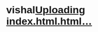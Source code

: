 # vishal[Uploading index.html.html…]()
<!DOCTYPE html>
<html lang="hi">
<head>
    <meta charset="UTF-8">
    <meta name="viewport" content="width=device-width, initial-scale=1.0">
    <title>कॉइन अर्निंग ऐप</title>
    <style>
        * {
            margin: 0;
            padding: 0;
            box-sizing: border-box;
            font-family: 'Arial', sans-serif;
        }
        
        body {
            background-color: #f5f5f5;
            color: #333;
        }
        
        .container {
            max-width: 500px;
            margin: 0 auto;
            background-color: #fff;
            min-height: 100vh;
            box-shadow: 0 0 10px rgba(0,0,0,0.1);
        }
        
        /* हेडर स्टाइल */
        .header {
            background: linear-gradient(135deg, #6e8efb, #a777e3);
            color: white;
            padding: 15px;
            text-align: center;
            position: relative;
        }
        
        .coin-display {
            position: absolute;
            right: 15px;
            top: 15px;
            background-color: rgba(255,255,255,0.2);
            padding: 5px 10px;
            border-radius: 20px;
            font-weight: bold;
            display: flex;
            align-items: center;
        }
        
        .coin-display img {
            width: 20px;
            margin-right: 5px;
        }
        
        /* मेनू ऑप्शन्स */
        .main-options {
            display: grid;
            grid-template-columns: repeat(2, 1fr);
            gap: 15px;
            padding: 15px;
        }
        
        .option-card {
            background-color: white;
            border-radius: 10px;
            box-shadow: 0 3px 10px rgba(0,0,0,0.1);
            padding: 15px;
            text-align: center;
            transition: transform 0.3s;
        }
        
        .option-card:active {
            transform: scale(0.95);
        }
        
        .option-card img {
            width: 50px;
            height: 50px;
            margin-bottom: 10px;
        }
        
        /* बॉटम नेविगेशन */
        .bottom-nav {
            position: fixed;
            bottom: 0;
            width: 100%;
            max-width: 500px;
            display: flex;
            background-color: white;
            box-shadow: 0 -2px 10px rgba(0,0,0,0.1);
        }
        
        .nav-item {
            flex: 1;
            text-align: center;
            padding: 12px 0;
            font-size: 12px;
        }
        
        .nav-item.active {
            color: #6e8efb;
        }
        
        .nav-item img {
            width: 24px;
            height: 24px;
            margin-bottom: 5px;
        }
        
        /* लॉगिन पेज */
        .login-container {
            padding: 20px;
            display: flex;
            flex-direction: column;
            align-items: center;
            justify-content: center;
            height: 80vh;
        }
        
        .login-container h2 {
            margin-bottom: 20px;
            color: #6e8efb;
        }
        
        .input-field {
            width: 100%;
            padding: 12px;
            margin-bottom: 15px;
            border: 1px solid #ddd;
            border-radius: 5px;
            font-size: 16px;
        }
        
        .submit-btn {
            background: linear-gradient(135deg, #6e8efb, #a777e3);
            color: white;
            border: none;
            padding: 12px 30px;
            border-radius: 5px;
            font-size: 16px;
            cursor: pointer;
            width: 100%;
        }
        
        /* मोडल स्टाइल */
        .modal {
            display: none;
            position: fixed;
            top: 0;
            left: 0;
            right: 0;
            bottom: 0;
            background-color: rgba(0,0,0,0.5);
            z-index: 100;
            align-items: center;
            justify-content: center;
        }
        
        .modal-content {
            background-color: white;
            padding: 20px;
            border-radius: 10px;
            width: 90%;
            max-width: 400px;
        }
        
        .close-btn {
            float: right;
            font-size: 24px;
            cursor: pointer;
        }
        
        /* रेस्पॉन्सिव स्टाइल */
        @media (max-width: 400px) {
            .main-options {
                grid-template-columns: 1fr;
            }
        }
    </style>
</head>
<body>
    <!-- लॉगिन पेज (पहली बार ओपन करने पर) -->
    <div id="loginPage" class="container">
        <div class="login-container">
            <h2>ऐप में आपका स्वागत है!</h2>
            <p>पैसे कमाने के लिए रजिस्टर करें</p>
            <input type="text" id="userName" class="input-field" placeholder="आपका नाम">
            <input type="tel" id="mobileNumber" class="input-field" placeholder="मोबाइल नंबर">
            <button id="sendOtpBtn" class="submit-btn">OTP भेजें</button>
            
            <div id="otpSection" style="display: none; width: 100%;">
                <input type="text" id="otpInput" class="input-field" placeholder="OTP दर्ज करें">
                <button id="verifyOtpBtn" class="submit-btn">वेरिफाई करें</button>
            </div>
        </div>
    </div>
    
    <!-- मुख्य ऐप इंटरफेस (लॉगिन के बाद) -->
    <div id="appInterface" class="container" style="display: none;">
        <div class="header">
            <h2 id="welcomeMessage">नमस्ते, यूजर!</h2>
            <div class="coin-display" id="totalCoins">
                <img src="https://cdn-icons-png.flaticon.com/512/3132/3132693.png" alt="Coins">
                <span>0 कॉइन</span>
            </div>
        </div>
        
        <div class="main-options">
            <!-- ऑप्शन 1: एड वॉच -->
            <div class="option-card" onclick="openAdSection()">
                <img src="https://cdn-icons-png.flaticon.com/512/2491/2491995.png" alt="Ads">
                <h3>विज्ञापन देखें</h3>
                <p>2-10 कॉइन कमाएं</p>
            </div>
            
            <!-- ऑप्शन 2: रेफर एंड अर्न -->
            <div class="option-card" onclick="openReferSection()">
                <img src="https://cdn-icons-png.flaticon.com/512/3132/3132693.png" alt="Refer">
                <h3>दोस्तों को भेजें</h3>
                <p>400 कॉइन कमाएं</p>
            </div>
            
            <!-- ऑप्शन 3: टास्क -->
            <div class="option-card" onclick="openTasksSection()">
                <img src="https://cdn-icons-png.flaticon.com/512/3281/3281289.png" alt="Tasks">
                <h3>टास्क पूरा करें</h3>
                <p>10-500 कॉइन कमाएं</p>
            </div>
            
            <!-- ऑप्शन 4: गेम्स -->
            <div class="option-card" onclick="openGamesSection()">
                <img src="https://cdn-icons-png.flaticon.com/512/2604/2604672.png" alt="Games">
                <h3>गेम खेलें</h3>
                <p>कॉइन जीतें</p>
            </div>
            
            <!-- ऑप्शन 5: ऐप इंफो -->
            <div class="option-card" onclick="openAppInfo()">
                <img src="https://cdn-icons-png.flaticon.com/512/1570/1570913.png" alt="Info">
                <h3>ऐप की जानकारी</h3>
                <p>कैसे काम करता है</p>
            </div>
        </div>
        
        <!-- बॉटम नेविगेशन -->
        <div class="bottom-nav">
            <div class="nav-item active" onclick="showHome()">
                <img src="https://cdn-icons-png.flaticon.com/512/263/263115.png" alt="Home">
                <div>होम</div>
            </div>
            <div class="nav-item" onclick="showWithdraw()">
                <img src="https://cdn-icons-png.flaticon.com/512/3132/3132693.png" alt="Withdraw">
                <div>विड्रॉल</div>
            </div>
            <div class="nav-item" onclick="showAccount()">
                <img src="https://cdn-icons-png.flaticon.com/512/1077/1077063.png" alt="Account">
                <div>अकाउंट</div>
            </div>
        </div>
    </div>
    
    <!-- विड्रॉल मोडल -->
    <div id="withdrawModal" class="modal">
        <div class="modal-content">
            <span class="close-btn" onclick="closeModal('withdrawModal')">&times;</span>
            <h2>विड्रॉल करें</h2>
            <p>100 कॉइन = ₹1</p>
            <p>आपके पास: <span id="availableCoins">0</span> कॉइन</p>
            
            <div style="margin: 15px 0;">
                <label for="withdrawAmount">विड्रॉल राशि (₹ में):</label>
                <input type="number" id="withdrawAmount" class="input-field" placeholder="10 रुपये से शुरू">
            </div>
            
            <div style="margin: 15px 0;">
                <label>भुगतान विधि:</label>
                <div style="display: flex; flex-wrap: wrap; gap: 10px; margin-top: 10px;">
                    <div style="flex: 1; text-align: center;">
                        <img src="https://cdn-icons-png.flaticon.com/512/825/825454.png" width="40">
                        <p>UPI</p>
                    </div>
                    <div style="flex: 1; text-align: center;">
                        <img src="https://cdn-icons-png.flaticon.com/512/2504/2504739.png" width="40">
                        <p>Google Pay</p>
                    </div>
                    <div style="flex: 1; text-align: center;">
                        <img src="https://cdn-icons-png.flaticon.com/512/2504/2504903.png" width="40">
                        <p>Paytm</p>
                    </div>
                </div>
            </div>
            
            <div style="margin: 15px 0;">
                <label for="upiId">UPI ID:</label>
                <input type="text" id="upiId" class="input-field" placeholder="yourname@upi">
            </div>
            
            <button class="submit-btn" onclick="requestWithdrawal()">विड्रॉल रिक्वेस्ट</button>
        </div>
    </div>
    
    <!-- अकाउंट मोडल -->
    <div id="accountModal" class="modal">
        <div class="modal-content">
            <span class="close-btn" onclick="closeModal('accountModal')">&times;</span>
            <h2>अकाउंट</h2>
            
            <div style="text-align: center; margin: 15px 0;">
                <img src="https://cdn-icons-png.flaticon.com/512/3135/3135715.png" width="80" style="border-radius: 50%;">
                <h3 id="accountUserName">यूजर नाम</h3>
                <p id="accountMobile">+91 XXXXX XXXXX</p>
            </div>
            
            <div style="margin: 20px 0;">
                <div style="display: flex; justify-content: space-between; padding: 10px 0; border-bottom: 1px solid #eee;">
                    <span>कुल कॉइन:</span>
                    <span id="accountCoins">0</span>
                </div>
                <div style="display: flex; justify-content: space-between; padding: 10px 0; border-bottom: 1px solid #eee;">
                    <span>कुल विड्रॉल:</span>
                    <span>₹0</span>
                </div>
                <div style="display: flex; justify-content: space-between; padding: 10px 0; border-bottom: 1px solid #eee;">
                    <span>रेफर कॉइन:</span>
                    <span>0</span>
                </div>
            </div>
            
            <button class="submit-btn" style="margin-bottom: 10px;" onclick="shareApp()">
                <img src="https://cdn-icons-png.flaticon.com/512/1358/1358023.png" width="20" style="vertical-align: middle;">
                ऐप शेयर करें
            </button>
            
            <button class="submit-btn" style="background-color: #f44336; margin-bottom: 10px;" onclick="openHelp()">
                <img src="https://cdn-icons-png.flaticon.com/512/159/159832.png" width="20" style="vertical-align: middle;">
                हेल्प
            </button>
            
            <button class="submit-btn" style="background-color: #9e9e9e;" onclick="logout()">
                <img src="https://cdn-icons-png.flaticon.com/512/1828/1828479.png" width="20" style="vertical-align: middle;">
                लॉगआउट
            </button>
        </div>
    </div>
    
    <!-- हेल्प मोडल -->
    <div id="helpModal" class="modal">
        <div class="modal-content">
            <span class="close-btn" onclick="closeModal('helpModal')">&times;</span>
            <h2>हमसे संपर्क करें</h2>
            
            <p style="margin: 15px 0;">किसी भी समस्या के लिए हमसे संपर्क करें:</p>
            
            <div style="display: flex; align-items: center; margin: 15px 0;">
                <img src="https://cdn-icons-png.flaticon.com/512/455/455705.png" width="30" style="margin-right: 10px;">
                <span>+91 7973831205</span>
            </div>
            
            <div style="display: flex; align-items: center; margin: 15px 0;">
                <img src="https://cdn-icons-png.flaticon.com/512/732/732200.png" width="30" style="margin-right: 10px;">
                <span>vs1630365@gmail.com</span>
            </div>
            
            <textarea class="input-field" placeholder="आपका संदेश..." style="height: 100px; margin: 15px 0;"></textarea>
            
            <button class="submit-btn">संदेश भेजें</button>
        </div>
    </div>
    
    <script>
        // वेरिएबल्स
        let userData = {
            name: "",
            mobile: "",
            coins: 0,
            loggedIn: false
        };
        
        // पेज लोड होने पर
        document.addEventListener('DOMContentLoaded', function() {
            // चेक करें अगर यूजर पहले से लॉगिन है
            const savedUser = localStorage.getItem('coinAppUser');
            if(savedUser) {
                userData = JSON.parse(savedUser);
                if(userData.loggedIn) {
                    showAppInterface();
                }
            }
        });
        
        // OTP भेजें बटन
        document.getElementById('sendOtpBtn').addEventListener('click', function() {
            const mobile = document.getElementById('mobileNumber').value;
            const name = document.getElementById('userName').value;
            
            if(!name || !mobile || mobile.length !== 10) {
                alert("कृपया वैध नाम और मोबाइल नंबर दर्ज करें");
                return;
            }
            
            // सिमुलेटेड OTP भेजना (असली ऐप में सर्वर से भेजा जाएगा)
            document.getElementById('otpSection').style.display = 'block';
            alert("OTP भेजा गया: 123456 (डेमो के लिए)");
            
            // यूजर डेटा सेव करें (अभी लॉगिन नहीं हुआ)
            userData.name = name;
            userData.mobile = mobile;
        });
        
        // OTP वेरिफाई बटन
        document.getElementById('verifyOtpBtn').addEventListener('click', function() {
            const otp = document.getElementById('otpInput').value;
            
            if(otp === "123456") { // डेमो OTP
                userData.loggedIn = true;
                localStorage.setItem('coinAppUser', JSON.stringify(userData));
                showAppInterface();
            } else {
                alert("गलत OTP, कृपया फिर से प्रयास करें");
            }
        });
        
        // ऐप इंटरफेस दिखाएं
        function showAppInterface() {
            document.getElementById('loginPage').style.display = 'none';
            document.getElementById('appInterface').style.display = 'block';
            
            // यूजर डेटा अपडेट करें
            document.getElementById('welcomeMessage').textContent = `नमस्ते, ${userData.name}!`;
            document.getElementById('accountUserName').textContent = userData.name;
            document.getElementById('accountMobile').textContent = `+91 ${userData.mobile}`;
            updateCoinDisplay();
        }
        
        // कॉइन डिस्प्ले अपडेट करें
        function updateCoinDisplay() {
            document.getElementById('totalCoins').innerHTML = `
                <img src="https://cdn-icons-png.flaticon.com/512/3132/3132693.png" alt="Coins">
                <span>${userData.coins} कॉइन</span>
            `;
            
            document.getElementById('availableCoins').textContent = userData.coins;
            document.getElementById('accountCoins').textContent = userData.coins;
        }
        
        // मोडल खोलें/बंद करें
        function openModal(modalId) {
            document.getElementById(modalId).style.display = 'flex';
        }
        
        function closeModal(modalId) {
            document.getElementById(modalId).style.display = 'none';
        }
        
        // विभिन्न सेक्शन खोलने के फंक्शन
        function openAdSection() {
            // रैंडम कॉइन जनरेट करें (2, 4, या 10)
            const coinsEarned = [2, 4, 10][Math.floor(Math.random() * 3)];
            
            userData.coins += coinsEarned;
            localStorage.setItem('coinAppUser', JSON.stringify(userData));
            updateCoinDisplay();
            
            alert(`बधाई हो! आपने ${coinsEarned} कॉइन कमाए!\nविज्ञापन देखने के लिए धन्यवाद।`);
        }
        
        function openReferSection() {
            alert("अपने दोस्तों को इस लिंक से ज्वाइन करवाएं: https://example.com/refer/${userData.mobile}\nजब आपका दोस्त रजिस्टर करेगा तो आपको 400 कॉइन मिलेंगे!");
        }
        
        function openTasksSection() {
            alert("टास्क सेक्शन:\n1. विज्ञापन देखें - 10 कॉइन\n2. ऐप रेट करें - 20 कॉइन\n3. सोशल मीडिया पर शेयर करें - 50 कॉइन");
        }
        
        function openGamesSection() {
            alert("गेम्स सेक्शन:\n1. लूडो\n2. सांप सीढ़ी\n3. बात गेम\nगेम्स खेलकर कॉइन जीतें!");
        }
        
        function openAppInfo() {
            alert("ऐप कैसे काम करता है:\n1. विज्ञापन देखकर कॉइन कमाएं\n2. दोस्तों को रेफर करके कॉइन कमाएं\n3. टास्क पूरा करके कॉइन कमाएं\n4. गेम्स खेलकर कॉइन जीतें\n5. 100 कॉइन = ₹1 विड्रॉल करें");
        }
        
        // बॉटम नेविगेशन फंक्शन
        function showHome() {
            // होम पहले से दिख रहा है
            document.querySelectorAll('.nav-item').forEach(item => {
                item.classList.remove('active');
            });
            document.querySelectorAll('.nav-item')[0].classList.add('active');
        }
        
        function showWithdraw() {
            openModal('withdrawModal');
            document.querySelectorAll('.nav-item').forEach(item => {
                item.classList.remove('active');
            });
            document.querySelectorAll('.nav-item')[1].classList.add('active');
        }
        
        function showAccount() {
            openModal('accountModal');
            document.querySelectorAll('.nav-item').forEach(item => {
                item.classList.remove('active');
            });
            document.querySelectorAll('.nav-item')[2].classList.add('active');
        }
        
        // विड्रॉल रिक्वेस्ट
        function requestWithdrawal() {
            const amount = parseInt(document.getElementById('withdrawAmount').value);
            const upiId = document.getElementById('upiId').value;
            
            if(!amount || amount < 10) {
                alert("कृपया 10 रुपये से अधिक की राशि दर्ज करें");
                return;
            }
            
            const coinsNeeded = amount * 100;
            
            if(userData.coins < coinsNeeded) {
                alert(`आपके पास पर्याप्त कॉइन नहीं हैं।\nआवश्यक: ${coinsNeeded} कॉइन\nउपलब्ध: ${userData.coins} कॉइन`);
                return;
            }
            
            if(!upiId || !upiId.includes('@')) {
                alert("कृपया वैध UPI ID दर्ज करें");
                return;
            }
            
            userData.coins -= coinsNeeded;
            localStorage.setItem('coinAppUser', JSON.stringify(userData));
            updateCoinDisplay();
            
            closeModal('withdrawModal');
            alert(`आपकी विड्रॉल रिक्वेस्ट ₹${amount} के लिए स्वीकार की गई है।\n48 घंटों में आपके UPI (${upiId}) पर भुगतान कर दिया जाएगा।`);
        }
        
        // ऐप शेयर करें
        function shareApp() {
            alert("ऐप शेयर करें:\nअपने दोस्तों को इस लिंक से ज्वाइन करवाएं: https://example.com/refer/${userData.mobile}\nआपको 400 कॉइन मिलेंगे जब आपका दोस्त रजिस्टर करेगा!");
        }
        
        // हेल्प ओपन करें
        function openHelp() {
            closeModal('accountModal');
            openModal('helpModal');
        }
        
        // लॉगआउट
        function logout() {
            userData.loggedIn = false;
            localStorage.setItem('coinAppUser', JSON.stringify(userData));
            
            document.getElementById('appInterface').style.display = 'none';
            document.getElementById('loginPage').style.display = 'block';
            
            // रीसेट फॉर्म
            document.getElementById('userName').value = userData.name;
            document.getElementById('mobileNumber').value = userData.mobile;
            document.getElementById('otpSection').style.display = 'none';
        }
    </script>
</body>
</html>
